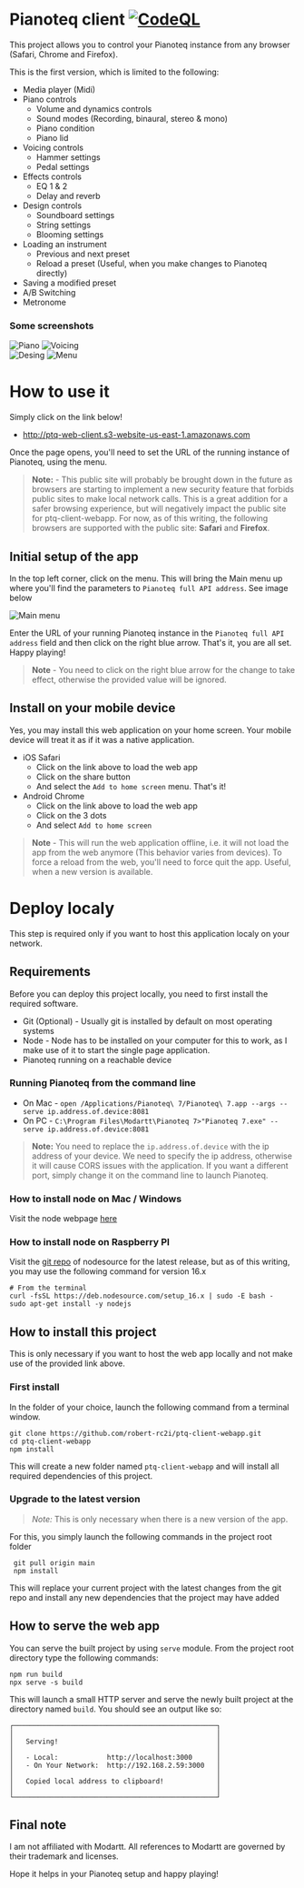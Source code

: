 # Pianoteq client [![CodeQL](https://github.com/robert-rc2i/ptq-client-webapp/actions/workflows/codeql-analysis.yml/badge.svg)](https://github.com/robert-rc2i/ptq-client-webapp/actions/workflows/codeql-analysis.yml)

This project allows you to control your Pianoteq instance from any browser (Safari, Chrome and Firefox).

This is the first version, which is limited to the following:

*  Media player (Midi)
*  Piano controls
    * Volume and dynamics controls
    * Sound modes (Recording, binaural, stereo & mono)
    * Piano condition
    * Piano lid 
*  Voicing controls
    * Hammer settings
    * Pedal settings
*  Effects controls
    * EQ 1 & 2
    * Delay and reverb
*  Design controls
    * Soundboard settings
    * String settings
    * Blooming settings
*  Loading an instrument
    * Previous and next preset
    * Reload a preset (Useful, when you make changes to Pianoteq directly)
*  Saving a modified preset
*  A/B Switching
*  Metronome

### Some screenshots

![Piano](./doc/assets/piano-settings.png) ![Voicing](./doc/assets/voicing-settings.png)  
![Desing](./doc/assets/design-settings.png) ![Menu](./doc/assets/menu.png) 


# How to use it
Simply click on the link below!  

* http://ptq-web-client.s3-website-us-east-1.amazonaws.com

Once the page opens, you'll need to set the URL of the running instance of Pianoteq, using the menu.

> **Note:** - This public site will probably be brought down in the future as browsers are starting to implement a new security feature that forbids public sites to make local network calls. This is a great addition for a safer browsing experience, but will negatively impact the public site for ptq-client-webapp. For now, as of this writing, the following browsers are supported with the public site: **Safari** and **Firefox**.

## Initial setup of the app
In the top left corner, click on the menu. This will bring the Main menu up where you'll find the parameters to `Pianoteq full API address`. See image below

![Main menu](doc/assets/menu.png)

Enter the URL of your running Pianoteq instance in the `Pianoteq full API address` field and then click on the right blue arrow. That's it, you are all set. Happy playing!

> **Note** - You need to click on the right blue arrow for the change to take effect, otherwise the provided value will be ignored.

## Install on your mobile device
Yes, you may install this web application on your home screen.  Your mobile device will treat it as if it was a native application.

* iOS Safari
    * Click on the link above to load the web app
    * Click on the share button
    * And select the `Add to home screen` menu.  That's it!
* Android Chrome
    * Click on the link above to load the web app
    * Click on the 3 dots
    * And select `Add to home screen`

> **Note** - This will run the web application offline, i.e. it will not load the app from the web anymore (This behavior varies from devices).  To force a reload from the web, you'll need to force quit the app.  Useful, when a new version is available.

# Deploy localy
This step is required only if you want to host this application localy on your network.

## Requirements
Before you can deploy this project locally, you need to first install the required software.

* Git (Optional) - Usually git is installed by default on most operating systems
* Node - Node has to be installed on your computer for this to work, as I make use of it to start the single page application.
* Pianoteq running on a reachable device

### Running Pianoteq from the command line

* On Mac - `open /Applications/Pianoteq\ 7/Pianoteq\ 7.app --args --serve ip.address.of.device:8081`
* On PC - `C:\Program Files\Modartt\Pianoteq 7>"Pianoteq 7.exe" --serve ip.address.of.device:8081`

> **Note:** You need to replace the `ip.address.of.device` with the ip address of your device.  We need to specify the ip address, otherwise it will cause CORS issues with the application.  If you want a different port, simply change it on the command line to launch Pianoteq.

### How to install node on Mac / Windows
Visit the node webpage [here](https://nodejs.dev) 

### How to install node on Raspberry PI
Visit the [git repo](https://github.com/nodesource/distributions) of nodesource for the latest release, but as of this writing, you may use the following command for version 16.x

    # From the terminal
    curl -fsSL https://deb.nodesource.com/setup_16.x | sudo -E bash -
    sudo apt-get install -y nodejs

## How to install this project
This is only necessary if you want to host the web app locally and not make use of the provided link above.

### First install
In the folder of your choice, launch the following command from a terminal window.

    git clone https://github.com/robert-rc2i/ptq-client-webapp.git
    cd ptq-client-webapp
    npm install

This will create a new folder named `ptq-client-webapp` and will install all required dependencies of this project.  

### Upgrade to the latest version
> *Note:* This is only necessary when there is a new version of the app.

For this, you simply launch the following commands in the project root folder

     git pull origin main
     npm install

This will replace your current project with the latest changes from the git repo and install any new dependencies that the project may have added

## How to serve the web app
You can serve the built project by using `serve` module.  From the project root directory type the following commands:
    
    npm run build
    npx serve -s build

This will launch a small HTTP server and serve the newly built project at the directory named `build`.  You should see an output like so:

    ┌──────────────────────────────────────────────────┐
    │                                                  │
    │   Serving!                                       │
    │                                                  │
    │   - Local:            http://localhost:3000      │
    │   - On Your Network:  http://192.168.2.59:3000   │
    │                                                  │
    │   Copied local address to clipboard!             │
    │                                                  │
    └──────────────────────────────────────────────────┘

## Final note
I am not affiliated with Modartt.  All references to Modartt are governed by their trademark and licenses.

Hope it helps in your Pianoteq setup and happy playing!
